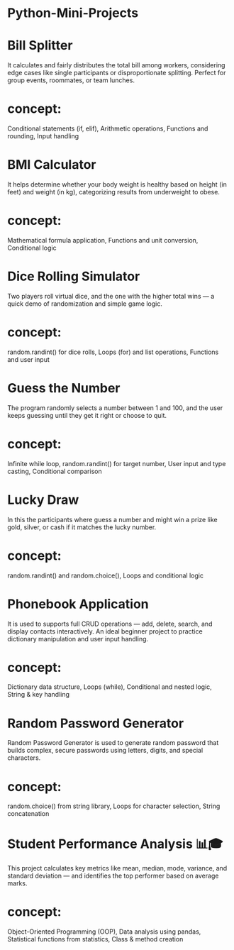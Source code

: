 # Python-Mini-Projects
# Bill Splitter
It calculates and fairly distributes the total bill among workers, considering edge cases like single participants or disproportionate splitting.
Perfect for group events, roommates, or team lunches.
# concept:
Conditional statements (if, elif), Arithmetic operations, Functions and rounding, Input handling
# BMI Calculator
It helps determine whether your body weight is healthy based on height (in feet) and weight (in kg), categorizing results from underweight to obese.
# concept:
Mathematical formula application, Functions and unit conversion, Conditional logic
# Dice Rolling Simulator
Two players roll virtual dice, and the one with the higher total wins — a quick demo of randomization and simple game logic.
# concept:
random.randint() for dice rolls, Loops (for) and list operations, Functions and user input
# Guess the Number
The program randomly selects a number between 1 and 100, and the user keeps guessing until they get it right or choose to quit.
# concept:
Infinite while loop, random.randint() for target number, User input and type casting, Conditional comparison
# Lucky Draw
In this the participants where guess a number and might win a prize like gold, silver, or cash if it matches the lucky number.
# concept:
random.randint() and random.choice(), Loops and conditional logic
# Phonebook Application
It is used to supports full CRUD operations — add, delete, search, and display contacts interactively.
An ideal beginner project to practice dictionary manipulation and user input handling.
# concept:
Dictionary data structure, Loops (while), Conditional and nested logic, String & key handling
# Random Password Generator
Random Password Generator is used to generate random password that builds complex, secure passwords using letters, digits, and special characters.
# concept:
random.choice() from string library, Loops for character selection, String concatenation
# Student Performance Analysis 📊🎓
This project calculates key metrics like mean, median, mode, variance, and standard deviation — and identifies the top performer based on average marks.
# concept:
Object-Oriented Programming (OOP), Data analysis using pandas, Statistical functions from statistics, Class & method creation
